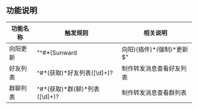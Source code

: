 ## 功能说明

| 功能名称 | 触发规则 | 相关说明 |
| ---- | ------ | --- |
| 向阳更新 | "^#*(Sunward|向阳)(插件)*(强制)*更新$" | 用于更新插件 |
| 好友列表 | ^#*(获取)*好友列表([\d]+)? | 制作转发消息查看好友列表 |
| 群聊列表 | ^#*(获取)*群(聊)*列表([\d]+)? | 制作转发消息查看群列表 |
